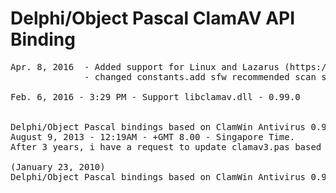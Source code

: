 # Delphi/Object Pascal ClamAV API Binding
<pre>
Apr. 8, 2016  - Added support for Linux and Lazarus (https://github.com/GuvaCode - GuvaCode - guvacode@gmail.com)
              - changed constants.add sfw recommended scan setting (https://github.com/GuvaCode - GuvaCode - guvacode@gmail.com)

Feb. 6, 2016 - 3:29 PM - Support libclamav.dll - 0.99.0


Delphi/Object Pascal bindings based on ClamWin Antivirus 0.97.8.0 - updated
August 9, 2013 - 12:19AM - +GMT 8.00 - Singapore Time.
After 3 years, i have a request to update clamav3.pas based on the latest libclamav.dll (0.97.8.0)

(January 23, 2010)
Delphi/Object Pascal bindings based on ClamWin Antivirus 0.95.3. (1st Release)
</pre>
